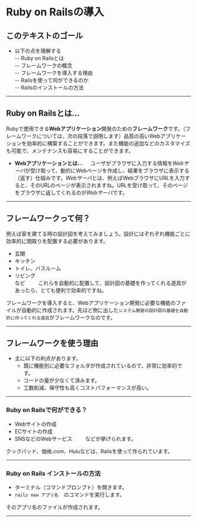 # Ruby on Railsの導入

## このテキストのゴール  
- 以下の点を理解する   
   -- Ruby on Railsとは  
   -- フレームワークの概念  
   -- フレームワークを導入する理由  
   -- Railsを使って何ができるのか  
   -- Railsのインストールの方法  
___

## Ruby on Railsとは...  
Rubyで使用できる**Webアプリケーション**開発のための**フレームワーク**です。（フレームワークについては、次の段落で説明します）品質の高いWebアプリケーションを効率的に構築することができます。また機能の追加などのカスタマイズも可能で、メンテナンスも容易にすることができます。  

   * **Webアプリケーションとは…**  　
   ユーザがブラウザに入力する情報を*Webサーバ*が受け取って、動的にWebページを作成し、結果をブラウザに表示する（返す）仕組みです。*Webサーバ*とは、例えばWebブラウザにURLを入力すると、そのURLのページが表示されますね。URLを受け取って、そのページをブラウザに返してくれるのが*Webサーバ*です。  
___
## フレームワークって何？  
例えば家を建てる時の設計図を考えてみましょう。設計にはぞれぞれ機能ごとに効率的に間取りを配置する必要があります。  
   * 玄関  
   * キッチン  
   * トイレ、バスルーム  
   * リビング    
   など   　　
これらを自動的に配置して、設計図の基礎を作ってくれる道具があったら、とても便利で効率的ですね。   

フレームワークを導入すると、Webアプリケーション開発に必要な機能のファイルが自動的に作成されます。先ほど例に出した`システム開発の設計図の基礎を自動的に作ってくれる道具`がフレームワークなのです。
___

## フレームワークを使う理由  　
- 主に以下の利点があります。  
   - 既に機能別に必要なフォルダが作成されているので、非常に効率的です。  
   - コードの量が少なくて済みます。       　　
   - 工数削減、保守性も高くコストパフォーマンスが高い。        
___

### Ruby on Railsで何ができる？  
- Webサイトの作成        
- ECサイトの作成    
- SNSなどのWebサービス   　　
などが挙げられます。  

クックパッド、価格.com、Huluなどは、Railsを使って作られています。
___

### Ruby on Rails インストールの方法    
- ターミナル（コマンドプロンプト）を開きます。   
- `rails new アプリ名`　のコマンドを実行します。 

そのアプリ名のファイルが作成されます。    
___
